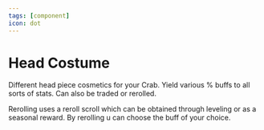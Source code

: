 ```yaml
---
tags: [component]
icon: dot
---
```

# Head Costume

Different head piece cosmetics for your Crab. Yield various % buffs to all sorts of stats. Can also be traded or rerolled.

Rerolling uses a reroll scroll which can be obtained through leveling or as a seasonal reward. By rerolling u can choose the buff of your choice.
